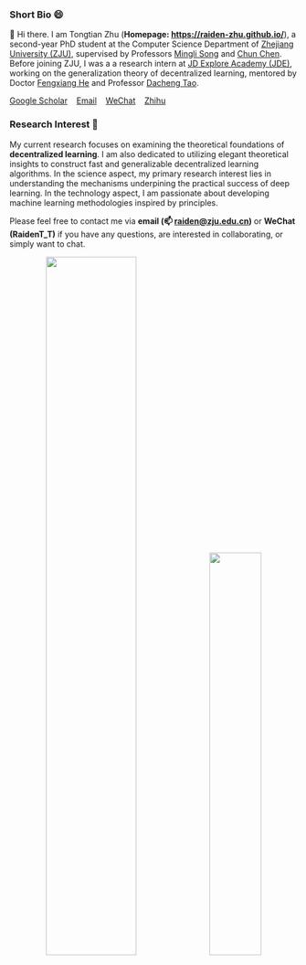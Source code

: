 
<!--
Raiden-Zhu/Raiden-Zhu is a ✨ _special_ ✨ repository because its `README.md` (this file) appears on your GitHub profile.

Here are some ideas to get you started:

- 🔭 I’m currently working on ...
- 🌱 I’m currently learning ...
- 👯 I’m looking to collaborate on ...
- 🤔 I’m looking for help with ...
- 💬 Ask me about ...
- 📫 How to reach me: ...
- 😄 Pronouns: ...
- ⚡ Fun fact: ...
-->

### Short Bio 😄
👋 Hi there. I am Tongtian Zhu (**Homepage: https://raiden-zhu.github.io/**), a second-year PhD student at the Computer Science Department of [Zhejiang University (ZJU)](https://person.zju.edu.cn/en/msong](https://www.zju.edu.cn/english/)), supervised by Professors [Mingli Song](https://person.zju.edu.cn/en/msong) and [Chun Chen](https://person.zju.edu.cn/en/0082004). <!-- I earned my B.S. degree in Mathematical Science from CUMTB, as well as my B.Econ. degree in Economics (double degree) from [<span style="font-weight: bold; color: #B509AC;">Peking University</span>](https://english.pku.edu.cn/) (PKU) in 2021. --> 
Before joining ZJU, I was a a research intern at [JD Explore Academy (JDE)](https://corporate.jd.com/), working on the generalization theory of decentralized learning,  mentored by Doctor [Fengxiang He](https://fengxianghe.github.io/) and Professor [Dacheng Tao](https://www.sydney.edu.au/engineering/about/our-people/academic-staff/dacheng-tao.html).

<i class="ai ai-google-scholar"></i> [Google Scholar](https://scholar.google.com/citations?user=QvBDUsIAAAAJ&hl=zh-CN]) &nbsp;&nbsp; <!--<i class="fa fa-twitter"></i> [Twitter](https://twitter.com/Raiden13238619/) &nbsp;&nbsp;--> <i class="fa fa-envelope"></i> [Email](mailto:raiden@zju.edu.cn) &nbsp;&nbsp; <i class="fa fa-weixin"></i> [WeChat](https://raw.githubusercontent.com/Raiden-Zhu/Raiden-Zhu.github.io/master/assets/img/WeChat_QR_code.jpg) &nbsp;&nbsp;  <i class="fab fa-zhihu"></i> [Zhihu](https://www.zhihu.com/people/you-li-70-94) 

### Research Interest 🦄
My current research focuses on examining the theoretical foundations of **decentralized learning**. I am also dedicated to utilizing elegant theoretical insights to construct fast and generalizable decentralized learning algorithms.
In the science aspect, my primary research interest lies in understanding the mechanisms underpining the practical success of deep learning. In the technology aspect, I am passionate about developing machine learning methodologies inspired by principles. 

Please feel free to contact me via **email (📫 raiden@zju.edu.cn)** or **WeChat (RaidenT_T)** if you have any questions, are interested in collaborating, or simply want to chat.

<div align="center">
  <img src="https://github-readme-stats.vercel.app/api?username=Raiden-Zhu&show_icons=true&theme=tokyonight&rank_icon=github" width="56%">
  <img src="https://github-readme-stats.vercel.app/api/top-langs/?username=Raiden-Zhu&theme=tokyonight&layout=compact&hide=jupyter%20notebook" width="42.5%">
</div>

